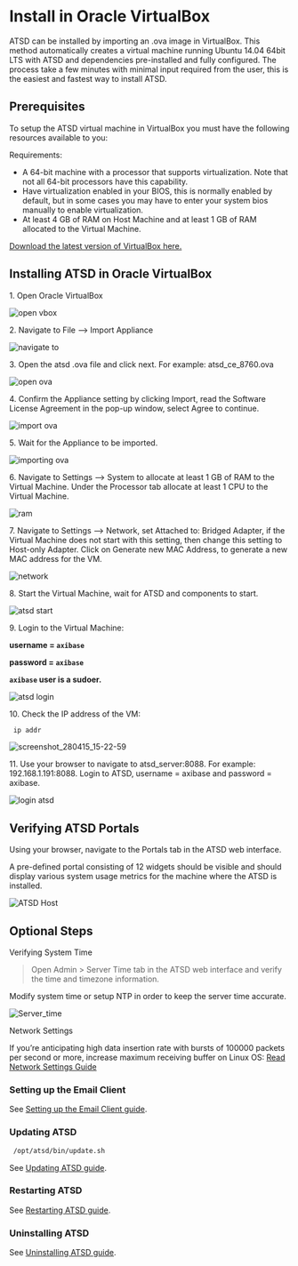 # Install in Oracle VirtualBox


ATSD can be installed by importing an .ova image in VirtualBox. This
method automatically creates a virtual machine running Ubuntu 14.04
64bit LTS with ATSD and dependencies pre-installed and fully configured.
The process take a few minutes with minimal input required from the
user, this is the easiest and fastest way to install ATSD.

## Prerequisites

To setup the ATSD virtual machine in VirtualBox you must have the
following resources available to you:

Requirements:

-   A 64-bit machine with a processor that supports virtualization. Note
    that not all 64-bit processors have this capability.
-   Have virtualization enabled in your BIOS, this is normally enabled
    by default, but in some cases you may have to enter your system bios
    manually to enable virtualization.
-   At least 4 GB of RAM on Host Machine and at least 1 GB of RAM
    allocated to the Virtual Machine.

[Download the latest version of VirtualBox
here.](https://www.virtualbox.org/wiki/Downloads)

## Installing ATSD in Oracle VirtualBox

​1. Open Oracle VirtualBox

![](images/open-vbox.png "open vbox")

​2. Navigate to File –\> Import Appliance

![](images/navigate-to.png "navigate to")

​3. Open the atsd .ova file and click next. For example:
atsd\_ce\_8760.ova

![](images/open-ova1.png "open ova")

​4. Confirm the Appliance setting by clicking Import, read the Software
License Agreement in the pop-up window, select Agree to continue.

![](images/import-ova1.png "import ova")

​5. Wait for the Appliance to be imported.

![](images/importing-ova.png "importing ova")

​6. Navigate to Settings –\> System to allocate at least 1 GB of RAM to
the Virtual Machine. Under the Processor tab allocate at least 1 CPU to
the Virtual Machine.

![](images/ram.png "ram")

​7. Navigate to Settings –\> Network, set Attached to: Bridged Adapter,
if the Virtual Machine does not start with this setting, then change
this setting to Host-only Adapter. Click on Generate new MAC Address, to
generate a new MAC address for the VM.

![](images/network-e1428917172451.png "network")

​8. Start the Virtual Machine, wait for ATSD and components to start.

![](images/atsd-start.png "atsd start")

​9. Login to the Virtual Machine:

**username = `axibase`**

**password = `axibase`**

**`axibase` user is a sudoer.**

![](images/atsd-login.png "atsd login")

​10. Check the IP address of the VM:

```sh
 ip addr                                                                  
```

![](images/screenshot_280415_15-22-59.png "screenshot_280415_15-22-59")

​11. Use your browser to navigate to atsd\_server:8088. For example:
192.168.1.191:8088. Login to ATSD, username = axibase and password =
axibase.

![](images/login-atsd.png "login atsd")

## Verifying ATSD Portals

Using your browser, navigate to the Portals tab in the ATSD web
interface.

A pre-defined portal consisting of 12 widgets should be visible and
should display various system usage metrics for the machine where the
ATSD is installed.

![](images/fresh_atsd_portal21.png "ATSD Host")



## Optional Steps

Verifying System Time

> Open Admin \> Server Time tab in the ATSD web interface and verify the
time and timezone information.

Modify system time or setup NTP in order to keep the server time
accurate.

![Server\_time](images/Server_time.png)

Network Settings

If you’re anticipating high data insertion rate with bursts of 100000
packets per second or more, increase maximum receiving buffer on Linux
OS: [Read Network Settings
Guide](../administration/networking-settings.md "Network Settings")

### Setting up the Email Client

See [Setting up the Email Client
guide](../administration/setting-up-email-client.md "Email Client").

### Updating ATSD

```sh
 /opt/atsd/bin/update.sh
```

See [Updating ATSD
guide](../administration/update.md "Update ATSD").

### Restarting ATSD

See [Restarting ATSD
guide](../administration/restarting.md "Restarting ATSD").

### Uninstalling ATSD

See [Uninstalling ATSD
guide](../administration/uninstalling.md "Uninstalling ATSD").
